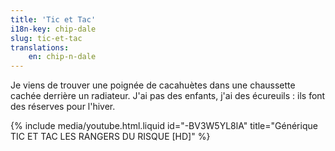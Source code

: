 ```yaml
---
title: 'Tic et Tac'
i18n-key: chip-dale
slug: tic-et-tac
translations:
    en: chip-n-dale
---
```


Je viens de trouver une poignée de cacahuètes dans une chaussette cachée
derrière un radiateur. J'ai pas des enfants, j'ai des écureuils : ils font des
réserves pour l'hiver.

<!-- more -->

{% include media/youtube.html.liquid id="-BV3W5YL8lA" title="Générique TIC ET TAC LES RANGERS DU RISQUE [HD]" %}
